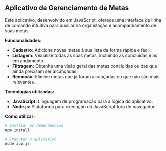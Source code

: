 ## Aplicativo de Gerenciamento de Metas

Este aplicativo, desenvolvido em JavaScript, oferece uma interface de linha de comando intuitiva para auxiliar na organização e acompanhamento de suas metas.

**Funcionalidades:**

* **Cadastro:** Adicione novas metas à sua lista de forma rápida e fácil.
* **Listagem:** Visualize todas as suas metas, incluindo as concluídas e as em andamento.
* **Filtragem:** Obtenha uma visão geral das metas concluídas ou das que ainda precisam ser alcançadas.
* **Remoção:** Elimine metas que já foram alcançadas ou que não são mais relevantes.

**Tecnologias utilizadas:**

* **JavaScript:** Linguagem de programação para a lógica do aplicativo.
* **Node.js:** Plataforma para execução do JavaScript fora do navegador.

**Como utilizar:**
```bash
# Instalar as dependências
npm install

# Executar o aplicativo
node app.js

